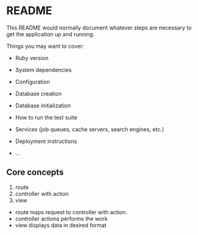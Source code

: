 # README

This README would normally document whatever steps are necessary to get the
application up and running.

Things you may want to cover:

* Ruby version

* System dependencies

* Configuration

* Database creation

* Database initialization

* How to run the test suite

* Services (job queues, cache servers, search engines, etc.)

* Deployment instructions

* ...
## Core concepts
1. route
2. controller with action
3. view
* route maps request to controller with action.
* controller actions performs the work
* view displays data in desired format
